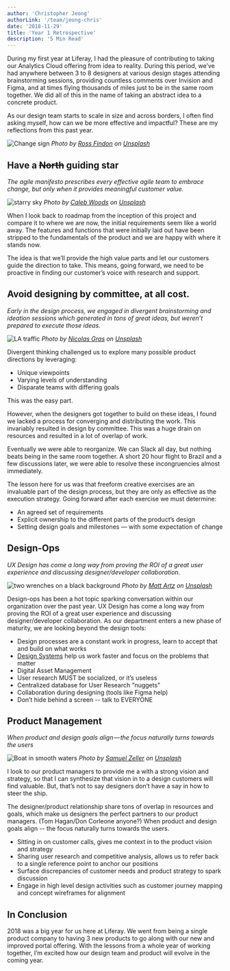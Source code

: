 ```yaml
---
author: 'Christopher Jeong'
authorLink: '/team/jeong-chris'
date: '2018-11-29'
title: 'Year 1 Retrospective'
description: '5 Min Read'
---
```


During my first year at Liferay, I had the pleasure of contributing to taking our Analytics Cloud offering from idea to reality. During this period, we’ve had anywhere between 3 to 8 designers at various design stages attending brainstorming sessions, providing countless comments over Invision and Figma, and at times flying thousands of miles just to be in the same room together. We did all of this in the name of taking an abstract idea to a concrete product.

As our design team starts to scale in size and across borders, I often find asking myself, how can we be more effective and impactful? These are my reflections from this past year.

![Change sign](/images/posts/cj-change.jpeg)
_Photo by [Ross Findon](https://unsplash.com/photos/mG28olYFgHI?utm_source=unsplash&utm_medium=referral&utm_content=creditCopyText) on [Unsplash](https://unsplash.com/search/photos/change?utm_source=unsplash&utm_medium=referral&utm_content=creditCopyText)_

## Have a ~~North~~ guiding star

_The agile manifesto prescribes every effective agile team to embrace change, but only when it provides meaningful customer value._

![starry sky](/images/posts/cj-sky.jpeg)
_Photo by [Caleb Woods](https://unsplash.com/photos/292OcsAYBK8?utm_source=unsplash&utm_medium=referral&utm_content=creditCopyText) on [Unsplash](https://unsplash.com/search/photos/north-star?utm_source=unsplash&utm_medium=referral&utm_content=creditCopyText)_

When I look back to roadmap from the inception of this project and compare it to where we are now, the initial requirements seem like a world away. The features and functions that were initially laid out have been stripped to the fundamentals of the product and we are happy with where it stands now.

The idea is that we’ll provide the high value parts and let our customers guide the direction to take. This means, going forward, we need to be proactive in finding our customer’s voice with research and support.

## Avoid designing by committee, at all cost.

_Early in the design process, we engaged in divergent brainstorming and ideation sessions which generated in tons of great ideas, but weren’t prepared to execute those ideas._

![LA traffic](/images/posts/cj-traffic.jpg)
_Photo by [Nicolas Gras](https://unsplash.com/photos/64HfQ-qInMs?utm_source=unsplash&utm_medium=referral&utm_content=creditCopyText) on [Unsplash](https://unsplash.com/search/photos/operations?utm_source=unsplash&utm_medium=referral&utm_content=creditCopyText)_

Divergent thinking challenged us to explore many possible product directions by leveraging:

-   Unique viewpoints
-   Varying levels of understanding
-   Disparate teams with differing goals

This was the easy part.

However, when the designers got together to build on these ideas, I found we lacked a process for converging and distributing the work. This invariably resulted in design by committee. This was a huge drain on resources and resulted in a lot of overlap of work.

Eventually we were able to reorganize. We can Slack all day, but nothing beats being in the same room together. A short 20 hour flight to Brazil and a few discussions later, we were able to resolve these incongruencies almost immediately.

The lesson here for us was that freeform creative exercises are an invaluable part of the design process, but they are only as effective as the execution strategy. Going forward after each exercise we must determine:

-   An agreed set of requirements
-   Explicit ownership to the different parts of the product’s design
-   Setting design goals and milestones — with some expectation of change

## Design-Ops

_UX Design has come a long way from proving the ROI of a great user experience and discussing designer/developer collaboration._

![two wrenches on a black background](/images/posts/cj-wrenches.jpeg)
_Photo by [Matt Artz](https://unsplash.com/photos/4mAcustUNPs?utm_source=unsplash&utm_medium=referral&utm_content=creditCopyText) on [Unsplash](https://unsplash.com/search/photos/tools?utm_source=unsplash&utm_medium=referral&utm_content=creditCopyText)_

Design-ops has been a hot topic sparking conversation within our organization over the past year. UX Design has come a long way from proving the ROI of a great user experience and discussing designer/developer collaboration. As our department enters a new phase of maturity, we are looking beyond the design tools:

-   Design processes are a constant work in progress, learn to accept that and build on what works
-   [Design Systems](htttp://www.lexicondesign.io/) help us work faster and focus on the problems that matter
-   Digital Asset Management
-   User research MUST be socialized, or it’s useless
-   Centralized database for User Research “nuggets"
-   Collaboration during designing (tools like Figma help)
-   Don’t hide behind a screen -- talk to EVERYONE

## Product Management

_When product and design goals align — the focus naturally turns towards the users_

![Boat in smooth waters](/images/posts/cj-boat.jpeg)
_Photo by [Samuel Zeller](https://unsplash.com/photos/P0srUaN6CFI?utm_source=unsplash&utm_medium=referral&utm_content=creditCopyText) on [Unsplash](https://unsplash.com/search/photos/ship?utm_source=unsplash&utm_medium=referral&utm_content=creditCopyText)_

I look to our product managers to provide me a with a strong vision and strategy, so that I can synthesize that vision in to a design customers will find valuable. But, that’s not to say designers don’t have a say in how to steer the ship.

The designer/product relationship share tons of overlap in resources and goals, which make us designers the perfect partners to our product managers. (Tom Hagan/Don Corleone anyone?) When product and design goals align -- the focus naturally turns towards the users.

-   Sitting in on customer calls, gives me context in to the product vision and strategy
-   Sharing user research and competitive analysis, allows us to refer back to a single reference point to anchor our positions
-   Surface discrepancies of customer needs and product strategy to spark discussion
-   Engage in high level design activities such as customer journey mapping and concept wireframes for alignment

## In Conclusion

2018 was a big year for us here at Liferay. We went from being a single product company to having 3 new products to go along with our new and improved portal offering. With the lessons from a whole year of working together, I’m excited how our design team and product will evolve in the coming year.
